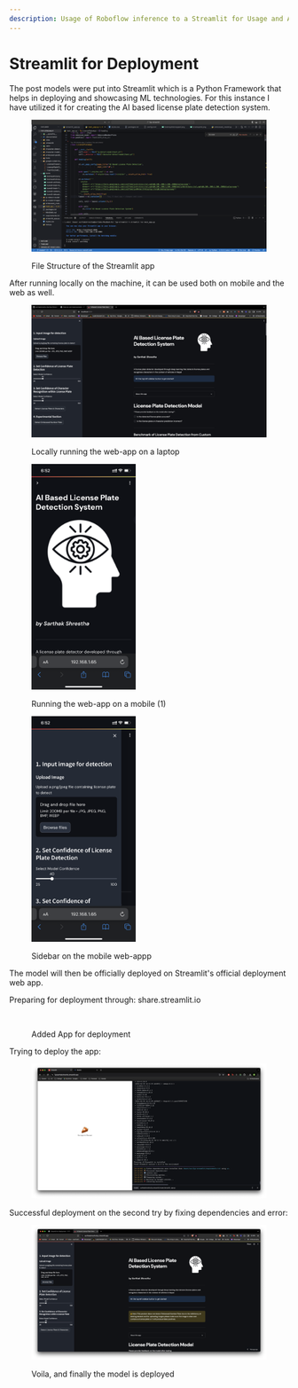 ```yaml
---
description: Usage of Roboflow inference to a Streamlit for Usage and Availability
---
```


# Streamlit for Deployment

The post models were put into Streamlit which is a Python Framework that helps in deploying and showcasing ML technologies. For this instance I have utilized it for creating the AI based license plate detection system.&#x20;

<figure><img src=".gitbook/assets/image (1) (1) (1) (1).png" alt=""><figcaption><p>File Structure of the Streamlit app</p></figcaption></figure>

After running locally on the machine, it can be used both on mobile and the web as well.

<figure><img src=".gitbook/assets/image (2) (1).png" alt=""><figcaption><p>Locally running the web-app on a laptop</p></figcaption></figure>

<figure><img src=".gitbook/assets/IMG_5888.PNG" alt="" width="188"><figcaption><p>Running the web-app on a mobile (1)</p></figcaption></figure>

<figure><img src=".gitbook/assets/IMG_5889.PNG" alt="" width="188"><figcaption><p>Sidebar on the mobile web-appp</p></figcaption></figure>

The model will then be officially deployed on Streamlit's official deployment web app.

Preparing for deployment through: share.streamlit.io

<figure><img src=".gitbook/assets/Screenshot 2024-04-20 at 7.18.35 PM.png" alt=""><figcaption><p>Added App for deployment</p></figcaption></figure>

Trying to deploy the app:

<figure><img src=".gitbook/assets/image (6).png" alt=""><figcaption></figcaption></figure>

Successful deployment on the second try by fixing dependencies and error:

<figure><img src=".gitbook/assets/image (9).png" alt=""><figcaption><p>Voila, and finally the model is deployed</p></figcaption></figure>

